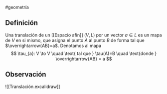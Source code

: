 #geometría 

## Definición
Una translación de un [[Espacio afin]] $(V, L)$ por un vector $a \in L$ es un mapa de $V$ en si mismo, que asigna el punto $A$ al punto $B$ de forma tal que $\overrightarrow{AB}=a$. Denotamos al mapa
$$
\tau_{a}: V \to V \quad \text{ tal que } \tau(A)=B \quad \text{donde } \overrightarrow{AB} = a
$$

## Observación

![[Translación.excalidraw]]